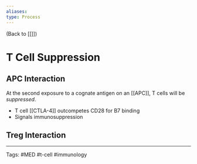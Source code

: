 ```yaml
---
aliases: 
type: Process
---
```


(Back to [[]])

# T Cell Suppression

## APC Interaction
At the second exposure to a cognate antigen on an [[APC]], T cells will be _suppressed_.
- T cell [[CTLA-4]] outcompetes CD28 for B7 binding
- Signals immunosuppression
## Treg Interaction

---
Tags: #MED #t-cell #immunology 